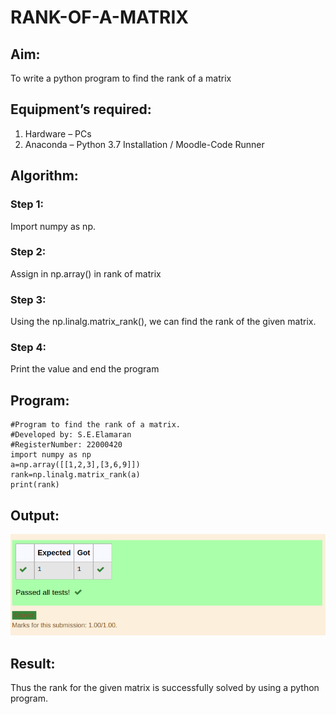 # RANK-OF-A-MATRIX
## Aim:
To write a python program to find the rank of a matrix
## Equipment’s required:
1. 	Hardware – PCs
2. 	Anaconda – Python 3.7 Installation / Moodle-Code Runner
## Algorithm:
### Step 1: 
Import numpy as np.
### Step 2:
Assign in np.array() in rank of matrix 
### Step 3: 
Using the np.linalg.matrix_rank(), we can find the rank of the given matrix.
### Step 4:
Print the value and end the program

## Program:
```maths
#Program to find the rank of a matrix.
#Developed by: S.E.Elamaran
#RegisterNumber: 22000420
import numpy as np
a=np.array([[1,2,3],[3,6,9]])
rank=np.linalg.matrix_rank(a)
print(rank)
```
## Output:
![output](/8d.png)
## Result:
Thus the rank for the given matrix is successfully solved by  using a python program.

